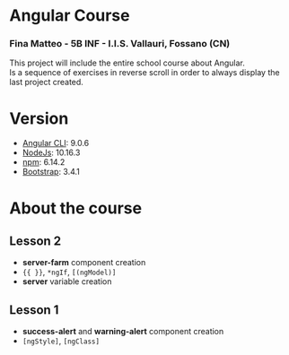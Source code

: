 # Angular Course

### Fina Matteo - 5B INF - I.I.S. Vallauri, Fossano (CN)

This project will include the entire school course about Angular.<br>
Is a sequence of exercises in reverse scroll in order to always display the last project created.

# Version

- [Angular CLI](https://angular.io): 9.0.6
- [NodeJs](https://nodejs.org): 10.16.3
- [npm](https://www.npmjs.com/): 6.14.2
- [Bootstrap](https://getbootstrap.com/): 3.4.1


# About the course

## Lesson 2

* **server-farm** component creation
* `{{ }}`, `*ngIf`, `[(ngModel)]`
* **server** variable creation

## Lesson 1

* **success-alert** and **warning-alert** component creation 
* `[ngStyle]`, `[ngClass]`